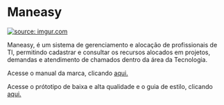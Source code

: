 # Maneasy

<a href="https://imgur.com/hRFJdmH"><img src="https://i.imgur.com/hRFJdmH.jpg" title="source: imgur.com" /></a>

Maneasy, é um sistema de gerenciamento e alocação de profissionais de TI, permitindo cadastrar e consultar os recursos alocados em projetos, demandas e atendimento de chamados dentro da área da Tecnologia.

Acesse o manual da marca, clicando [aqui.](https://www.canva.com/design/DAFglhtjNB0/a193T7KIrkSvyGkda8jfqw/edit?utm_content=DAFglhtjNB0&utm_campaign=designshare&utm_medium=link2&utm_source=sharebutton)

Acesse o prótotipo de baixa e alta qualidade e o guia de estilo, clicando [aqui.](https://www.figma.com/file/zKDXfkQNWlcK7Xr1beANBH/Prototipa%C3%A7%C3%A3o---Maneasy?type=design&node-id=1%3A3&t=9s5NZZMLBTD35XYA-1)
